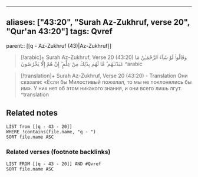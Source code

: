 
---
aliases: ["43:20", "Surah Az-Zukhruf, verse 20", "Qur'an 43:20"]
tags: Qvref
---

parent:: [[q - Az-Zukhruf (43)|Az-Zukhruf]]

> [!arabic]+ Surah Az-Zukhruf, Verse 20 (43:20)
> <span class="quran-arabic">وَقَالُوا۟ لَوْ شَآءَ ٱلرَّحْمَـٰنُ مَا عَبَدْنَـٰهُم ۗ مَّا لَهُم بِذَٰلِكَ مِنْ عِلْمٍ ۖ إِنْ هُمْ إِلَّا يَخْرُصُونَ</span>
^arabic

> [!translation]+ Surah Az-Zukhruf, Verse 20 (43:20) - Translation
> Они сказали: «Если бы Милостивый пожелал, то мы не поклонялись бы им». У них нет об этом никакого знания, и они всего лишь лгут.
^translation



## Related notes
```dataview
LIST from [[q - 43 - 20]]
WHERE !contains(file.name, "q - ")
SORT file.name ASC
```

### Related verses (footnote backlinks)
```dataview
LIST FROM [[q - 43 - 20]] AND #Qvref
SORT file.name ASC
```


